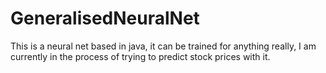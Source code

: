 # GeneralisedNeuralNet

This is a neural net based in java, it can be trained for anything really, I am currently in the process of trying to predict stock prices with it.
